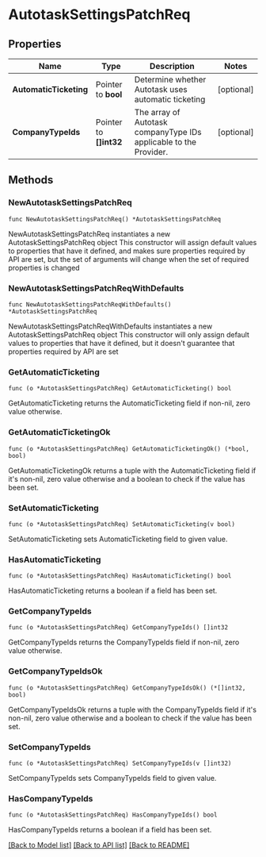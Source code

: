 # AutotaskSettingsPatchReq

## Properties

Name | Type | Description | Notes
------------ | ------------- | ------------- | -------------
**AutomaticTicketing** | Pointer to **bool** | Determine whether Autotask uses automatic ticketing | [optional] 
**CompanyTypeIds** | Pointer to **[]int32** | The array of Autotask companyType IDs applicable to the Provider. | [optional] 

## Methods

### NewAutotaskSettingsPatchReq

`func NewAutotaskSettingsPatchReq() *AutotaskSettingsPatchReq`

NewAutotaskSettingsPatchReq instantiates a new AutotaskSettingsPatchReq object
This constructor will assign default values to properties that have it defined,
and makes sure properties required by API are set, but the set of arguments
will change when the set of required properties is changed

### NewAutotaskSettingsPatchReqWithDefaults

`func NewAutotaskSettingsPatchReqWithDefaults() *AutotaskSettingsPatchReq`

NewAutotaskSettingsPatchReqWithDefaults instantiates a new AutotaskSettingsPatchReq object
This constructor will only assign default values to properties that have it defined,
but it doesn't guarantee that properties required by API are set

### GetAutomaticTicketing

`func (o *AutotaskSettingsPatchReq) GetAutomaticTicketing() bool`

GetAutomaticTicketing returns the AutomaticTicketing field if non-nil, zero value otherwise.

### GetAutomaticTicketingOk

`func (o *AutotaskSettingsPatchReq) GetAutomaticTicketingOk() (*bool, bool)`

GetAutomaticTicketingOk returns a tuple with the AutomaticTicketing field if it's non-nil, zero value otherwise
and a boolean to check if the value has been set.

### SetAutomaticTicketing

`func (o *AutotaskSettingsPatchReq) SetAutomaticTicketing(v bool)`

SetAutomaticTicketing sets AutomaticTicketing field to given value.

### HasAutomaticTicketing

`func (o *AutotaskSettingsPatchReq) HasAutomaticTicketing() bool`

HasAutomaticTicketing returns a boolean if a field has been set.

### GetCompanyTypeIds

`func (o *AutotaskSettingsPatchReq) GetCompanyTypeIds() []int32`

GetCompanyTypeIds returns the CompanyTypeIds field if non-nil, zero value otherwise.

### GetCompanyTypeIdsOk

`func (o *AutotaskSettingsPatchReq) GetCompanyTypeIdsOk() (*[]int32, bool)`

GetCompanyTypeIdsOk returns a tuple with the CompanyTypeIds field if it's non-nil, zero value otherwise
and a boolean to check if the value has been set.

### SetCompanyTypeIds

`func (o *AutotaskSettingsPatchReq) SetCompanyTypeIds(v []int32)`

SetCompanyTypeIds sets CompanyTypeIds field to given value.

### HasCompanyTypeIds

`func (o *AutotaskSettingsPatchReq) HasCompanyTypeIds() bool`

HasCompanyTypeIds returns a boolean if a field has been set.


[[Back to Model list]](../README.md#documentation-for-models) [[Back to API list]](../README.md#documentation-for-api-endpoints) [[Back to README]](../README.md)


